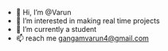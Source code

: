 - 👋 Hi, I’m @Varun
- 👀 I’m interested in making real time projects
- 🌱 I’m currently a student
- 📫 reach me  gangamvarun4@gmail.com
<!---
Vrn18/Vrn18 is a ✨ special ✨ repository because its `README.md` (this file) appears on your GitHub profile.
You can click the Preview link to take a look at your cha
